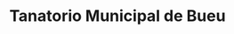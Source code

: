 ---
title: "Tanatorio Municipal de Bueu"
url: /bueu/tanatorio-municipal-de-bueu/
shop: directores de funerarias
---